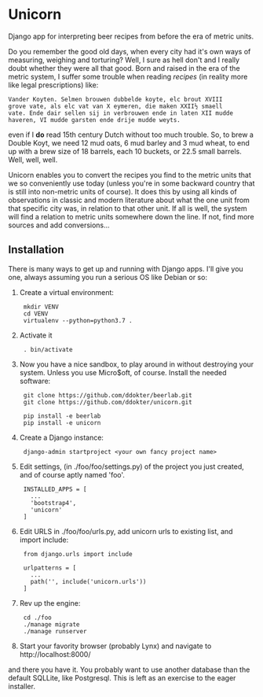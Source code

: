 # Unicorn

Django app for interpreting beer recipes from before the era of metric units.

Do you remember the good old days, when every city had it's own ways
of measuring, weighing and torturing? Well, I sure as hell don't and I
really doubt whether they were all that good. Born and raised in the
era of the metric system, I suffer some trouble when reading _recipes_
(in reality more like legal prescriptions) like:

    Vander Koyten. Selmen brouwen dubbelde koyte, elc brout XVIII
    grove vate, als elc vat van X eymeren, die maken XXII½ smaell
    vate. Ende dair sellen sij in verbrouwen ende in laten XII mudde
    haveren, VI mudde garsten ende drije mudde weyts.

even if I __do__ read 15th century Dutch without too much trouble. So, to
brew a Double Koyt, we need 12 mud oats, 6 mud barley and 3 mud wheat, to
end up with a brew size of 18 barrels, each 10 buckets, or 22.5 small
barrels. Well, well, well.

Unicorn enables you to convert the recipes you find to the metric
units that we so conveniently use today (unless you're in some
backward country that is still into non-metric units of course). It
does this by using all kinds of observations in classic and modern
literature about what the one unit from that specific city was, in
relation to that other unit. If all is well, the system will find a
relation to metric units somewhere down the line. If not, find more
sources and add conversions...


## Installation

There is many ways to get up and running with Django apps. I'll give you one,
always assuming you run a serious OS like Debian or so:

1. Create a virtual environment:

        mkdir VENV
        cd VENV
        virtualenv --python=python3.7 .

2. Activate it

        . bin/activate

3. Now you have a nice sandbox, to play around in without destroying your
   system. Unless you use Micro$oft, of course. Install the needed software:

        git clone https://github.com/ddokter/beerlab.git
        git clone https://github.com/ddokter/unicorn.git

        pip install -e beerlab
        pip install -e unicorn

4. Create a Django instance:

        django-admin startproject <your own fancy project name>

5. Edit settings, (in ./foo/foo/settings.py) of the project you just created,
   and of course aptly named 'foo'.

        INSTALLED_APPS = [
          ...
          'bootstrap4',
          'unicorn'
        ]

6. Edit URLS in ./foo/foo/urls.py, add unicorn urls to existing list, and
    import include:

        from django.urls import include

        urlpatterns = [
          ...
          path('', include('unicorn.urls'))
        ]

7. Rev up the engine:

        cd ./foo
        ./manage migrate
        ./manage runserver

8. Start your favority browser (probably Lynx) and navigate to
   http://localhost:8000/

and there you have it. You probably want to use another database than
the default SQLLite, like Postgresql. This is left as an exercise to
the eager installer.
